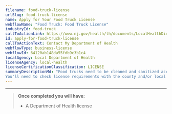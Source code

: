 ```yaml
---
filename: food-truck-license
urlSlug: food-truck-license
name: Apply for Your Food Truck License
webflowName: "Food Truck: Food Truck License"
industryId: food-truck
callToActionLink: https://www.nj.gov/health/lh/documents/LocalHealthDirectory.pdf
id: apply-for-food-truck-license
callToActionText: Contact My Department of Health
webflowType: business-license
webflowId: 64120ab148da55fdb9c3b1c4
localAgency: Local Department of Health
licenseAgency: local-health
licenseCertificationClassification: LICENSE
summaryDescriptionMd: "Food trucks need to be cleaned and sanitized according to the guidelines from your local Department of Health. The regulation and licensing of food trucks vary by location.
You'll need to check license requirements with the county and/or local Department of Health in every county where you plan to do business."
---
```


---

> **Once completed you will have:**
>
> - A Department of Health license
